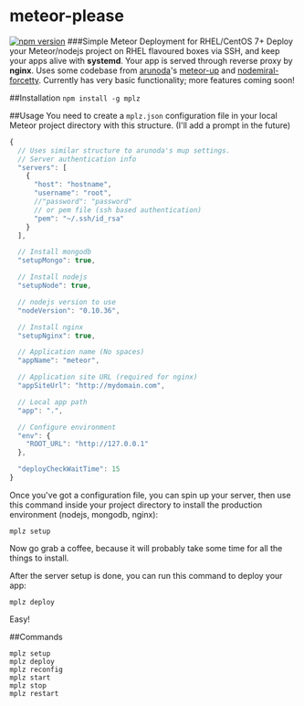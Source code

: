 # meteor-please
[![npm version](https://badge.fury.io/js/mplz.svg)](http://badge.fury.io/js/mplz)
###Simple Meteor Deployment for RHEL/CentOS 7+
Deploy your Meteor/nodejs project on RHEL flavoured boxes via SSH, and keep your apps alive with __systemd__. Your app is served through reverse proxy by __nginx__. Uses some codebase from [arunoda](https://github.com/arunoda)'s [meteor-up](https://github.com/arunoda/meteor-up) and [nodemiral-forcetty](https://github.com/hellstad/nodemiral-forcetty). Currently has very basic functionality; more features coming soon!

##Installation
`npm install -g mplz`

##Usage
You need to create a `mplz.json` configuration file in your local Meteor project directory with this structure. (I'll add a prompt in the future)
````js
{
  // Uses similar structure to arunoda's mup settings.
  // Server authentication info
  "servers": [
    {
      "host": "hostname",
      "username": "root",
      //"password": "password"
      // or pem file (ssh based authentication)
      "pem": "~/.ssh/id_rsa"
    }
  ],

  // Install mongodb
  "setupMongo": true,

  // Install nodejs
  "setupNode": true,

  // nodejs version to use
  "nodeVersion": "0.10.36",

  // Install nginx
  "setupNginx": true,

  // Application name (No spaces)
  "appName": "meteor",

  // Application site URL (required for nginx)
  "appSiteUrl": "http://mydomain.com",

  // Local app path
  "app": ".",

  // Configure environment
  "env": {
    "ROOT_URL": "http://127.0.0.1"
  },

  "deployCheckWaitTime": 15
}
````
Once you've got a configuration file, you can spin up your server, then use this command inside your project directory to install the production environment (nodejs, mongodb, nginx):
````
mplz setup
````

Now go grab a coffee, because it will probably take some time for all the things to install.

After the server setup is done, you can run this command to deploy your app:
````
mplz deploy
````

Easy!

##Commands
````
mplz setup
mplz deploy
mplz reconfig
mplz start
mplz stop
mplz restart
````
